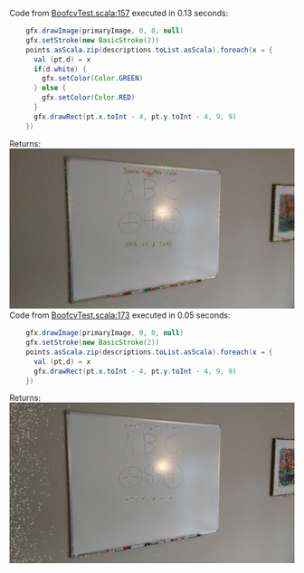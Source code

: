 Code from [BoofcvTest.scala:157](../../src/test/scala/BoofcvTest.scala#L157) executed in 0.13 seconds: 
```java
    gfx.drawImage(primaryImage, 0, 0, null)
    gfx.setStroke(new BasicStroke(2))
    points.asScala.zip(descriptions.toList.asScala).foreach(x ⇒ {
      val (pt,d) = x
      if(d.white) {
        gfx.setColor(Color.GREEN)
      } else {
        gfx.setColor(Color.RED)
      }
      gfx.drawRect(pt.x.toInt - 4, pt.y.toInt - 4, 9, 9)
    })
```

Returns: 
![Result](features.0.png)
Code from [BoofcvTest.scala:173](../../src/test/scala/BoofcvTest.scala#L173) executed in 0.05 seconds: 
```java
    gfx.drawImage(primaryImage, 0, 0, null)
    gfx.setStroke(new BasicStroke(2))
    points.asScala.zip(descriptions.toList.asScala).foreach(x ⇒ {
      val (pt,d) = x
      gfx.drawRect(pt.x.toInt - 4, pt.y.toInt - 4, 9, 9)
    })
```

Returns: 
![Result](features.1.png)
